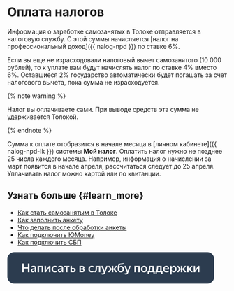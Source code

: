 # Оплата налогов

Информация о заработке самозанятых в Толоке отправляется в налоговую службу. С этой суммы начисляется [налог на профессиональный доход]({{ nalog-npd }}) по ставке 6%.

Если вы еще не израсходовали налоговый вычет самозанятого (10 000 рублей), то к уплате вам будут начислять налог по ставке 4% вместо 6%. Оставшиеся 2% государство автоматически будет погашать за счет налогового вычета, пока сумма не израсходуется.

{% note warning %}

Налог вы оплачиваете сами. При выводе средств эта сумма не удерживается Толокой.

{% endnote %}

Сумма к оплате отобразится в начале месяца в [личном кабинете]({{ nalog-npd-lk }}) системы **Мой налог**. Оплатить налог нужно не позднее 25 числа каждого месяца. Например, информация о начислении за март появится в начале апреля, рассчитаться следует до 25 апреля. Уплачивать налог можно картой или по квитанции.

## Узнать больше {#learn_more}

- [Как стать самозанятым в Толоке](about.md)
- [Как заполнить анкету](send-request.md)
- [Что делать после обработки анкеты](accept-status.md)
- [Как подключить ЮMonеy](../pay/yoomoney.md)
- [Как подключить СБП](../pay/sbp.md)

[![](../assets/buttons/contact-support.svg)](../troubleshooting/troubleshooting.md#self-employed)

